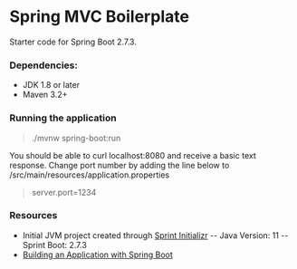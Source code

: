 # Spring MVC Boilerplate
Starter code for Spring Boot 2.7.3.

### Dependencies:
- JDK 1.8 or later
- Maven 3.2+

### Running the application

>./mvnw spring-boot:run

You should be able to curl localhost:8080 and receive a basic text response. 
Change port number by adding the line below to /src/main/resources/application.properties

>server.port=1234
 
### Resources
- Initial JVM project created through [Sprint Initializr](https://github.com/spring-io/initializr/)
-- Java Version: 11
-- Sprint Boot: 2.7.3
- [Building an Application with Spring Boot](https://spring.io/guides/gs/spring-boot/#scratch) 
